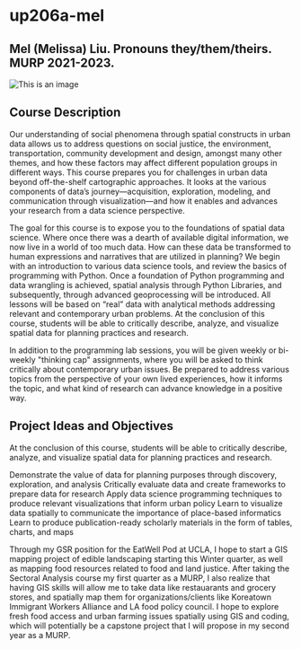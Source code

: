# up206a-mel

## Mel (Melissa) Liu. Pronouns they/them/theirs. MURP 2021-2023.

![This is an image](https://eatwell.healthy.ucla.edu/wp-content/uploads/sites/2/2021/09/Image-9-27-21-at-6.32-PM.jpg)

## Course Description
Our understanding of social phenomena through spatial constructs in urban data allows us to address questions on social justice, the environment, transportation, community development and design, amongst many other themes, and how these factors may affect different population groups in different ways. This course prepares you for challenges in urban data beyond off-the-shelf cartographic approaches. It looks at the various components of data’s journey—acquisition, exploration, modeling, and communication through visualization—and how it enables and advances your research from a data science perspective.

The goal for this course is to expose you to the foundations of spatial data science. Where once there was a dearth of available digital information, we now live in a world of too much data. How can these data be transformed to human expressions and narratives that are utilized in planning? We begin with an introduction to various data science tools, and review the basics of programming with Python. Once a foundation of Python programming and data wrangling is achieved, spatial analysis through Python Libraries, and subsequently, through advanced geoprocessing will be introduced. All lessons will be based on “real” data with analytical methods addressing relevant and contemporary urban problems. At the conclusion of this course, students will be able to critically describe, analyze, and visualize spatial data for planning practices and research.

In addition to the programming lab sessions, you will be given weekly or bi-weekly "thinking cap" assignments, where you will be asked to think critically about contemporary urban issues. Be prepared to address various topics from the perspective of your own lived experiences, how it informs the topic, and what kind of research can advance knowledge in a positive way.


## Project Ideas and Objectives
At the conclusion of this course, students will be able to critically describe, analyze, and visualize spatial data for planning practices and research.

Demonstrate the value of data for planning purposes through discovery, exploration, and analysis
Critically evaluate data and create frameworks to prepare data for research
Apply data science programming techniques to produce relevant visualizations that inform urban policy
Learn to visualize data spatially to communicate the importance of place-based informatics
Learn to produce publication-ready scholarly materials in the form of tables, charts, and maps

Through my GSR position for the EatWell Pod at UCLA, I hope to start a GIS mapping project of edible landscaping starting this Winter quarter, as well as mapping food resources related to food and land justice. After taking the Sectoral Analysis course my first quarter as a MURP, I also realize that having GIS skills will allow me to take data like restauarants and grocery stores, and spatially map them for organizations/clients like Koreatown Immigrant Workers Alliance and LA food policy council. I hope to explore fresh food access and urban farming issues spatially using GIS and coding, which will potentially be a capstone project that I will propose in my second year as a MURP.
